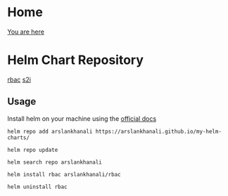 # Home
[You are here](https://arslankhanali.github.io/my-helm-charts/)

# Helm Chart Repository

[rbac](https://github.com/arslankhanali/my-helm-charts/tree/main/charts/rbac)
[s2i](https://github.com/arslankhanali/my-helm-charts/tree/main/charts/s2i)



## Usage

Install helm on your machine using the [official docs](https://helm.sh/docs/intro/install/)

```shell
helm repo add arslankhanali https://arslankhanali.github.io/my-helm-charts/
```
```shell
helm repo update
```
```shell
helm search repo arslankhanali
```
```shell
helm install rbac arslankhanali/rbac
```

```shell
helm uninstall rbac
```
